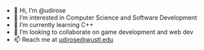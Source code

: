 - 👋 Hi, I’m @udirose
- 👀 I’m interested in Computer Science and Software Development
- 🌱 I’m currently learning C++
- 💞️ I’m looking to collaborate on game development and web dev
- 📫 Reach me at udirose@wustl.edu
